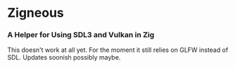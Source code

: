 # Zigneous

### A Helper for Using SDL3 and Vulkan in Zig

This doesn't work at all yet. For the moment it still relies on GLFW instead of SDL. Updates soonish possibly maybe.